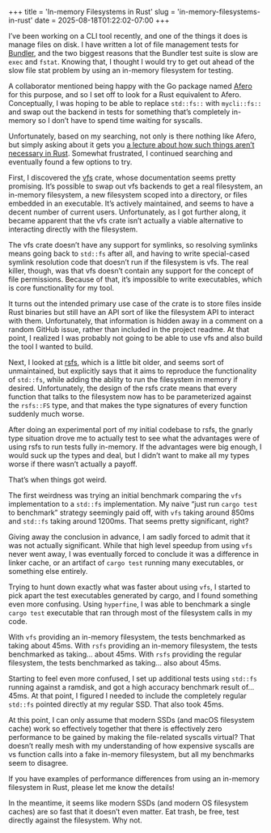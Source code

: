 +++
title = 'In-memory Filesystems in Rust'
slug = 'in-memory-filesystems-in-rust'
date = 2025-08-18T01:22:02-07:00
+++

I’ve been working on a CLI tool recently, and one of the things it does is manage files on disk. I have written a lot of file management tests for [Bundler](https://bundler.io), and the two biggest reasons that the Bundler test suite is slow are `exec` and `fstat`. Knowing that, I thought I would try to get out ahead of the slow file stat problem by using an in-memory filesystem for testing.

A collaborator mentioned being happy with the Go package named [Afero](https://github.com/spf13/afero) for this purpose, and so I set off to look for a Rust equivalent to Afero. Conceptually, I was hoping to be able to replace `std::fs::` with `mycli::fs::` and swap out the backend in tests for something that’s completely in-memory so I don’t have to spend time waiting for syscalls.

Unfortunately, based on my searching, not only is there nothing like Afero, but simply asking about it gets you [a lecture about how such things aren’t necessary in Rust](https://users.rust-lang.org/t/virtual-filesystems-for-rust/117173). Somewhat frustrated, I continued searching and eventually found a few options to try.

First, I discovered the [vfs](https://crates.io/crates/vfs) crate, whose documentation seems pretty promising. It’s possible to swap out vfs backends to get a real filesystem, an in-memory filesystem, a new filesystem scoped into a directory, or files embedded in an executable. It’s actively maintained, and seems to have a decent number of current users. Unfortunately, as I got further along, it became apparent that the vfs crate isn’t actually a viable alternative to interacting directly with the filesystem.

The vfs crate doesn’t have any support for symlinks, so resolving symlinks means going back to `std::fs` after all, and having to write special-cased symlink resolution code that doesn’t run if the filesystem is vfs. The real killer, though, was that vfs doesn’t contain any support for the concept of file permissions. Because of that, it’s impossible to write executables, which is core functionality for my tool.

It turns out the intended primary use case of the crate is to store files inside Rust binaries but still have an API sort of like the filesystem API to interact with them. Unfortunately, that information is hidden away in a comment on a random GitHub issue, rather than included in the project readme. At that point, I realized I was probably not going to be able to use vfs and also build the tool I wanted to build.

Next, I looked at [rsfs](https://crates.io/crates/rsfs), which is a little bit older, and seems sort of unmaintained, but explicitly says that it aims to reproduce the functionality of `std::fs`, while adding the ability to run the filesystem in memory if desired. Unfortunately, the design of the rsfs crate means that every function that talks to the filesystem now has to be parameterized against the `rsfs::FS` type, and that makes the type signatures of every function suddenly much worse.

After doing an experimental port of my initial codebase to rsfs, the gnarly type situation drove me to actually test to see what the advantages were of using rsfs to run tests fully in-memory. If the advantages were big enough, I would suck up the types and deal, but I didn’t want to make all my types worse if there wasn’t actually a payoff.

That’s when things got weird.

The first weirdness was trying an initial benchmark comparing the `vfs` implementation to a `std::fs` implementation. My naive “just run `cargo test` to benchmark” strategy seemingly paid off, with `vfs` taking around 850ms and `std::fs` taking around 1200ms. That seems pretty significant, right?

Giving away the conclusion in advance, I am sadly forced to admit that it was not actually significant. While that high level speedup from using `vfs` never went away, I was eventually forced to conclude it was a difference in linker cache, or an artifact of `cargo test` running many executables, or something else entirely.

Trying to hunt down exactly what was faster about using `vfs`, I started to pick apart the test executables generated by cargo, and I found something even more confusing. Using `hyperfine`, I was able to benchmark a single `cargo test` executable that ran through most of the filesystem calls in my code.

With `vfs` providing an in-memory filesystem, the tests benchmarked as taking about 45ms. With `rsfs` providing an in-memory filesystem, the tests benchmarked as taking… about 45ms. With `rsfs` providing the regular filesystem, the tests benchmarked as taking… also about 45ms.

Starting to feel even more confused, I set up additional tests using `std::fs` running against a ramdisk, and got a high accuracy benchmark result of… 45ms. At that point, I figured I needed to include the completely regular `std::fs` pointed directly at my regular SSD. That also took 45ms.

At this point, I can only assume that modern SSDs (and macOS filesystem cache) work so effectively together that there is effectively zero performance to be gained by making the file-related syscalls virtual? That doesn’t really mesh with my understanding of how expensive syscalls are vs function calls into a fake in-memory filesystem, but all my benchmarks seem to disagree.

If you have examples of performance differences from using an in-memory filesystem in Rust, please let me know the details!

In the meantime, it seems like modern SSDs (and modern OS filesystem caches) are so fast that it doesn’t even matter. Eat trash, be free, test directly against the filesystem. Why not.
